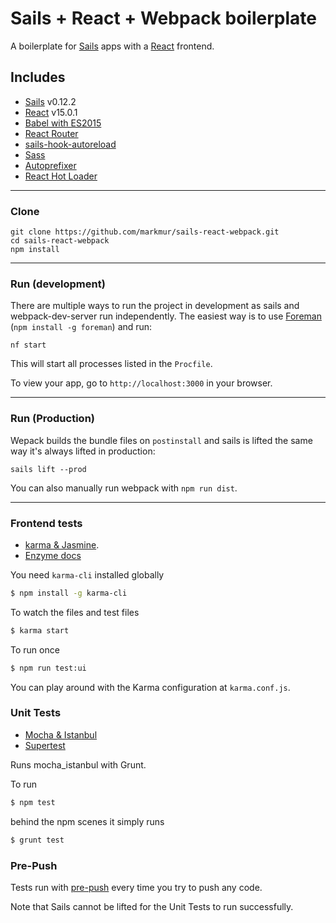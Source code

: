 # Sails + React + Webpack boilerplate

A boilerplate for [Sails](http://sailsjs.org) apps with a [React](https://facebook.github.io/react/) frontend.

## Includes

* [Sails](http://sailsjs.org) v0.12.2
* [React](https://facebook.github.io/react/) v15.0.1
* [Babel with ES2015](https://babeljs.io)
* [React Router](https://github.com/reactjs/react-router)
* [sails-hook-autoreload](https://github.com/sgress454/sails-hook-autoreload)
* [Sass](https://github.com/jtangelder/sass-loader)
* [Autoprefixer](https://github.com/passy/autoprefixer-loader)
* [React Hot Loader](https://github.com/gaearon/react-hot-loader)


___

### Clone

```shell
git clone https://github.com/markmur/sails-react-webpack.git
cd sails-react-webpack
npm install
```
___

### Run (development)

There are multiple ways to run the project in development as sails and webpack-dev-server run independently. The easiest way is to use [Foreman](https://github.com/theforeman/foreman) (`npm install -g foreman`) and run:

```shell
nf start
```

This will start all processes listed in the `Procfile`. 

To view your app, go to `http://localhost:3000` in your browser.
___

### Run (Production)

Wepack builds the bundle files on `postinstall` and sails is lifted the same way it's always lifted in production:

```shell
sails lift --prod
```

You can also manually run webpack with `npm run dist`.

___

### Frontend tests

* [karma & Jasmine](http://www.thinksincode.com/2016/07/07/karma-jasmine-webpack.html).
* [Enzyme docs](http://airbnb.io/enzyme/docs/api/)

You need `karma-cli` installed globally

```bash
$ npm install -g karma-cli
```

To watch the files and test files
``` bash
$ karma start
```

To run once
``` bash
$ npm run test:ui
```

You can play around with the Karma configuration at `karma.conf.js`.

### Unit Tests

* [Mocha & Istanbul](https://coderwall.com/p/x6jfwg/running-istanbul-code-coverage-with-mocha)
* [Supertest](https://github.com/visionmedia/supertest)

Runs mocha_istanbul with Grunt.

To run
``` bash
$ npm test
```

behind the npm scenes it simply runs
``` bash
$ grunt test
```

### Pre-Push
Tests run with [pre-push](https://www.npmjs.com/package/pre-push) every time you try to push any code. 

Note that Sails cannot be lifted for the Unit Tests to run successfully.
